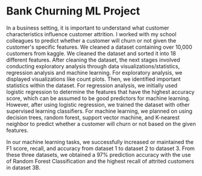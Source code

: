# Bank Churning ML Project

In a business setting, it is important to understand what customer characteristics influence customer attrition. I worked with my school colleagues to predict whether a customer will churn or not given the customer's specific features. We cleaned a dataset containing over 10,000 customers from kaggle. We cleaned the dataset and sorted it into 18 different features. After cleaning the dataset, the next stages involved conducting exploratory analysis through data visualizations/statistics, regression analysis and machine learning.  For exploratory analysis, we displayed visualizations like count plots. Then, we identified important statistics within the dataset. For regression analysis, we initially used logistic regression to determine the features that have the highest accuracy score, which can be assumed to be good predictors for machine learning. However, after using logistic regression, we trained the dataset with other supervised learning classifiers. For machine learning, we planned on using decision trees, random forest, support vector machine, and K-nearest neighbor to predict whether a customer will churn or not based on the given features. 

In our machine learning tasks, we successfully increased or maintained the F1 score, recall, and accuracy from dataset 1 to dataset 2 to dataset 3.  From these three datasets, we obtained a 97% prediction accuracy with the use of Random Forest Classification and the highest recall of attrited customers in dataset 3B.
